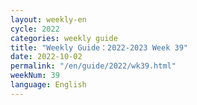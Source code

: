 ```yaml
---
layout: weekly-en
cycle: 2022
categories: weekly guide
title: "Weekly Guide：2022-2023 Week 39"
date: 2022-10-02
permalink: "/en/guide/2022/wk39.html"
weekNum: 39
language: English
---
```

